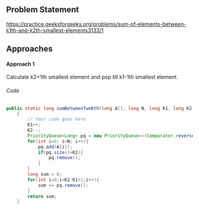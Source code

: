 ## Problem Statement
https://practice.geeksforgeeks.org/problems/sum-of-elements-between-k1th-and-k2th-smallest-elements3133/1

## Approaches
#### Approach 1
Calculate k2+1th smallest element and pop till k1-1th smallest element.

###### Code
```java
public static long sumBetweenTwoKth(long A[], long N, long K1, long K2)
    {
        // Your code goes here
        K1++;
        K2--;
        PriorityQueue<Long> pq = new PriorityQueue<>(Comparator.reverseOrder());
        for(int i=0; i<N; i++){
            pq.add(A[i]);
            if(pq.size()>K2){
                pq.remove();
            }
        }
        long sum = 0;
        for(int i=0;i<K2-K1+1;i++){
            sum += pq.remove();
        }
        return sum;
    } 
```